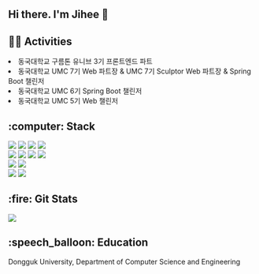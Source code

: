 ## Hi there. I'm Jihee 👋 
<h2 algin = "center">🏃‍♀️ Activities</h2>
<li> 동국대학교 구름톤 유니브 3기 프론트엔드 파트</li>
<li> 동국대학교 UMC 7기 Web 파트장 & UMC 7기 Sculptor Web 파트장 & Spring Boot 챌린저
</li>
<li> 동국대학교 UMC 6기 Spring Boot 챌린저
</li>
<li> 동국대학교 UMC 5기 Web 챌린저
</li>

<h2 algin = "center">:computer: Stack</h2>
<div>
  <img src="https://img.shields.io/badge/Python-3776AB?style=flat-square&logo=Python&logoColor=white"/>
  <img src="https://img.shields.io/badge/C-A8B9CC?style=flat-square&logo=C&logoColor=white"/>
  <img src="https://img.shields.io/badge/C++-00599C?style=flat-square&logo=C%2B%2B&logoColor=white"/>
  <img src="https://img.shields.io/badge/Java-ED8B00?style=flat-square&logo=C%2B%2B&logoColor=white"/>
</div>
<div>
  <img src="https://img.shields.io/badge/HTML5-E34F26?style=flat-square&logo=html5&logoColor=white"/>
  <img src="https://img.shields.io/badge/CSS3-1572B6?style=flat-square&logo=css3&logoColor=white"/>
  <img src="https://img.shields.io/badge/JavaScript-F7DF1E?style=flat-square&logo=javascript&logoColor=black"/>
  <img src="https://img.shields.io/badge/Typescript-3178C6?style=flat-square&logo=Typescript&logoColor=white"/>
</div>
<div>
  <img src="https://img.shields.io/badge/React-61DAFB?style=flat-square&logo=React&logoColor=black"/>
  <img src="https://img.shields.io/badge/React Native-61DAFB?style=flat-square&logo=React&logoColor=black"/>
</div>
<div>
  <img src="https://img.shields.io/badge/Spring-6DB33F?style=flat-square&logo=Spring&logoColor=white"/>
  <img src="https://img.shields.io/badge/MySQL-4479A1?style=flat-square&logo=MySQL&logoColor=white"/>
</div>


<h2 algin = "center">:fire: Git Stats</h2>
<div ><img src="https://github-readme-stats.vercel.app/api?username=munjji&theme=graywhite&show_icons=true"/></div>

<h2 algin = "center">:speech_balloon: Education</h2>
<p>Dongguk University, Department of Computer Science and Engineering</p>
